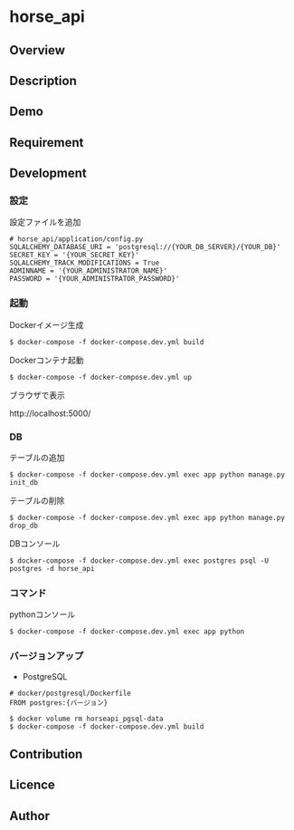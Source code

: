 # horse_api

## Overview

## Description

## Demo

## Requirement


## Development

### 設定

設定ファイルを追加

```
# horse_api/application/config.py
SQLALCHEMY_DATABASE_URI = 'postgresql://{YOUR_DB_SERVER}/{YOUR_DB}'
SECRET_KEY = '{YOUR_SECRET_KEY}'
SQLALCHEMY_TRACK_MODIFICATIONS = True
ADMINNAME = '{YOUR_ADMINISTRATOR_NAME}'
PASSWORD = '{YOUR_ADMINISTRATOR_PASSWORD}'
```

### 起動

Dockerイメージ生成

```
$ docker-compose -f docker-compose.dev.yml build
```

Dockerコンテナ起動

```
$ docker-compose -f docker-compose.dev.yml up
```

ブラウザで表示

http://localhost:5000/

### DB

テーブルの追加

```
$ docker-compose -f docker-compose.dev.yml exec app python manage.py init_db
```

テーブルの削除

```
$ docker-compose -f docker-compose.dev.yml exec app python manage.py drop_db
```

DBコンソール

```
$ docker-compose -f docker-compose.dev.yml exec postgres psql -U postgres -d horse_api
```

### コマンド

pythonコンソール

```
$ docker-compose -f docker-compose.dev.yml exec app python
```

### バージョンアップ

- PostgreSQL

```
# docker/postgresql/Dockerfile
FROM postgres:{バージョン}
```

```
$ docker volume rm horseapi_pgsql-data
$ docker-compose -f docker-compose.dev.yml build
```

## Contribution

## Licence

## Author

